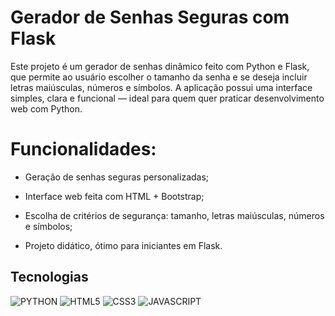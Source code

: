  # Gerador de Senhas Seguras com Flask

Este projeto é um gerador de senhas dinâmico feito com Python e Flask, que permite ao usuário escolher o tamanho da senha e se deseja incluir letras maiúsculas, números e símbolos. A aplicação possui uma interface simples, clara e funcional — ideal para quem quer praticar desenvolvimento web com Python.

 # Funcionalidades:
- Geração de senhas seguras personalizadas;

- Interface web feita com HTML + Bootstrap;

- Escolha de critérios de segurança: tamanho, letras maiúsculas, números e símbolos;

- Projeto didático, ótimo para iniciantes em Flask.

## Tecnologias
   ![PYTHON](https://img.shields.io/badge/PYTHON-000?style=for-the-badge&logo=python&logoColor=1DE41A) 
   ![HTML5](https://img.shields.io/badge/HTML5-000?style=for-the-badge&logo=HTML5&logoColor=f06529) 
   ![CSS3](https://img.shields.io/badge/css3-000?style=for-the-badge&logo=css3&logoColor=2965f1)
   ![JAVASCRIPT](https://img.shields.io/badge/with%20a%20logo-black?style=for-the-badge&logo=javascript)
